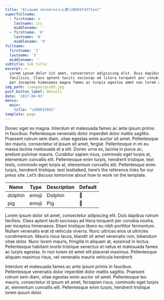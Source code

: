 ```yaml
---
title: "Aliquam veroerosらん豚\U0001F437test"
superfullname:
  - firstname: a
    lastname: ccc
    middlename: ''
  - firstname: '8'
    lastname: '0'
    middlename: '9'
fullname:
  firstname: '1'
  lastname: '3'
  middlename: ''
subtitle: Sub title
excerpt: >-
  Lorem ipsum dolor sit amet, consectetur adipiscing elit. Duis dapibus rutrum
  facilisis. Class aptent taciti sociosqu ad litora torquent per conubia nostra,
  per inceptos himenaeos magna fames ac turpis egestas amet non lorem amet.
img_path: /images/pic03.jpg
post_button_label: Details
date: '2017-04-03'
menus:
  main:
    title: "\U0001F602"
template: page
---
```

Donec eget ex magna. Interdum et malesuada fames ac ante ipsum primis in faucibus. Pellentesque venenatis dolor imperdiet dolor mattis sagittis. Praesent rutrum sem diam, vitae egestas enim auctor sit amet. Pellentesque leo mauris, consectetur id ipsum sit amet, fergiat. Pellentesque in mi eu massa lacinia malesuada et a elit. Donec urna ex, lacinia in purus ac, pretium pulvinar mauris. Curabitur sapien risus, commodo eget turpis at, elementum convallis elit. Pellentesque enim turpis, hendrerit tristique. test  tests, commodo eget turpis at, elementum convallis elit. Pellentesque enim turpis, hendrerit tristique. test  testtalked, here’s the reference links for our press site. Let’s discuss tomorrow about how to work on the template.

| Name    | Type  | Description | Default |
| ------- | ----- | ----------- | ------- |
| dolphin | emoji | Dolphin     | 🐬      |
| pig     | emoji | Pig         | 🐷      |

Lorem ipsum dolor sit amet, consectetur adipiscing elit. Duis dapibus rutrum facilisis. Class aptent taciti sociosqu ad litora torquent per conubia nostra, per inceptos himenaeos. Etiam tristique libero eu nibh porttitor fermentum. Nullam venenatis erat id vehicula viverra. Nunc ultrices eros ut ultricies condimentum. Mauris risus lacus, blandit sit amet venenatis non, bibendum vitae dolor. Nunc lorem mauris, fringilla in aliquam at, euismod in lectus. Pellentesque habitant morbi tristique senectus et netus et malesuada fames ac turpis egestas. In non lorem sit amet elit placerat maximus. Pellentesque aliquam maximus risus, vel venenatis mauris vehicula hendrerit.

Interdum et malesuada fames ac ante ipsum primis in faucibus. Pellentesque venenatis dolor imperdiet dolor mattis sagittis. Praesent rutrum sem diam, vitae egestas enim auctor sit amet. Pellentesque leo mauris, consectetur id ipsum sit amet, fersapien risus, commodo eget turpis at, elementum convallis elit. Pellentesque enim turpis, hendrerit tristique lorem ipsum dolor.

